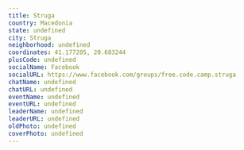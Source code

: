 ```yaml
---
title: Struga
country: Macedonia
state: undefined
city: Struga
neighborhood: undefined
coordinates: 41.177205, 20.683244
plusCode: undefined
socialName: Facebook
socialURL: https://www.facebook.com/groups/free.code.camp.struga
chatName: undefined
chatURL: undefined
eventName: undefined
eventURL: undefined
leaderName: undefined
leaderURL: undefined
oldPhoto: undefined
coverPhoto: undefined
---
```

